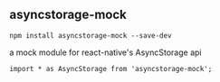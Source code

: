 asyncstorage-mock
---

`npm install asyncstorage-mock --save-dev`

a mock module for react-native's AsyncStorage api

`import * as AsyncStorage from 'asyncstorage-mock';`

